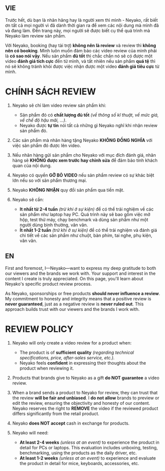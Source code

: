 ## **VIE**
Trước hết, dù bạn là nhãn hãng hay là người xem thì mình - Neyako, rất biết ơn tất cả mọi người vì đã dành thời gian ra để xem các nội dung mà mình đã và đang làm. Đến trang này, mọi người sẽ được biết cụ thể quá trình mà Neyako làm review sản phẩm.

Với Neyako, booking (hay tài trợ) **không nên là review** và review thì **không nên có booking**. Mình luôn muốn đảm bảo các video review của mình phải là **có sao nói vậy**. Nếu sản phẩm **đủ tốt** thì chắc chắn nó sẽ có được một video **đánh giá tích cực** đến từ mình, và tất nhiên nếu sản phẩm **quá tệ** thì nó sẽ không tránh khỏi được việc nhận được một video **đánh giá tiêu cực** từ mình.

# CHÍNH SÁCH REVIEW

1. Neyako sẽ chỉ làm video review sản phẩm khi:
    - Sản phẩm đó có **chất lượng đủ tốt** *(về thông số kĩ thuật, về mức giá, về chế độ hậu mãi, ...)*.
    - Neyako được **tự tin** nói tất cả những gì Neyako nghĩ khi nhận review sản phẩm đó.
  
2. Các sản phẩm mà nhãn hàng tặng Neyako **KHÔNG ĐỒNG NGHĨA** với việc sản phẩm đó được lên video.
   
3. Nếu nhãn hàng gửi sản phẩm cho Neyako với mục đích đánh giá, nhãn hàng sẽ **KHÔNG được xem trước hay chỉnh sửa** để đảm bảo tính khách quan của nội dung.

4. Neyako có quyền **GỠ BỎ VIDEO** nếu sản phẩm review có sự khác biệt lớn nếu so với sản phẩm thương mại.
 
5. Neyako **KHÔNG NHẬN** quy đổi sản phẩm qua tiền mặt.
   
6. Neyako sẽ cần:
   - **It nhất từ 2-4 tuần** *(trừ khi ở sự kiện)* để có thể trải nghiệm về các sản phẩm như laptop hay PC. Quá trình này sẽ bao gồm việc mở hộp, test thử máy, chạy benchmark và dùng sản phẩm như một người dùng bình thường, vân vân.
   - **Ít nhất 1-2 tuần** *(trừ khi ở sự kiện)* để có thể trải nghiệm và đánh giá chi tiết về các sản phẩm như chuột, bàn phím, tai nghe, phụ kiện, vân vân.


## **EN**
First and foremost, I—Neyako—want to express my deep gratitude to both our viewers and the brands we work with. Your support and interest in the content I create is truly appreciated. On this page, you'll learn about Neyako's specific product review process.

As Neyako, sponsorships or free products **should never influence a review**. My commitment to honesty and integrity means that a positive review is **never guaranteed**, just as a negative review is **never ruled out**. This approach builds trust with our viewers and the brands I work with.
 
# REVIEW POLICY

 1. Neyako will only create a video review for a product when:
    - The product is of **sufficient quality** *(regarding technical specifications, price, after-sales service, etc.).*
    - Neyako feels **confident** in expressing their thoughts about the product when reviewing it.
 
 3. Products that brands give to Neyako as a gift **do NOT guarantee** a video review.
    
 4. When a brand sends a product to Neyako for review, they can trust that the review **will be fair and unbiased**. I **do not allow** brands to preview or edit the review, ensuring the objectivity and honesty of our content. Neyako reserves the right to **REMOVE** the video if the reviewed product differs significantly from the retail product.
 
 5. Neyako **does NOT accept** cash in exchange for products.
 
 6. Neyako will need:
    - **At least 2-4 weeks** *(unless at an event)* to experience the product in detail for PCs or laptops. This evaluation includes unboxing, testing, benchmarking, using the products as the daily driver, etc.
    - **At least 1-2 weeks** *(unless at an event)* to experience and evaluate the product in detail for mice, keyboards, accessories, etc.

